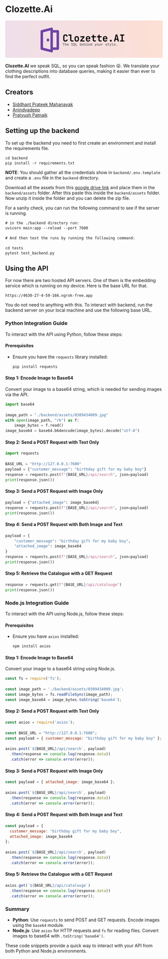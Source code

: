 # Clozette.Ai

![](./assets/banner.png)

**Clozette.AI** we speak SQL, so you can speak fashion 😝. We translate your clothing descriptions into database queries, making it easier than ever to find the perfect outfit.

## Creators

- [Siddhant Prateek Mahanayak](https://github.com/siddhantprateek)
- [Anindyadeep](https://github.com/Anindyadeep)
- [Pratyush Patnaik](https://github.com/Pratyush-exe)


## Setting up the backend

To set up the backend you need to first create an environment
and install the requirements file. 

```
cd backend
pip install -r requirements.txt
```

**NOTE**: You should gather all the credentials show in `backend/.env.template` and create a `.env` file in the `backend` directory. 

Download all the assets from this [google drive link](https://drive.google.com/file/d/1OW_y8LNPishXXNOetkHR3ATC6rCm8R1u/view?usp=sharing) and place them in the `backend/assets` folder. After this paste this inside the `backend/assets` folder. Now unzip it inside the folder and you can delete the zip file.



For a sanity check, you can run the following command to see if the server is running.

```
# in the ./backend directory run:
uvicorn main:app --reload --port 7600

# And then test the runs by running the following command:

cd tests
pytest test_backend.py
```

## Using the API

For now there are two hosted API servers. One of them is the embedding service which is running on my device. Here is the base URL for that. 

```
https://4630-27-4-59-166.ngrok-free.app
```

You do not need to anything with this. To interact with backend, run the backend server on your local machine and use the following base URL.


### Python Integration Guide

To interact with the API using Python, follow these steps:

#### Prerequisites
- Ensure you have the `requests` library installed:

  ```bash
  pip install requests
  ```

#### Step 1: Encode Image to Base64
Convert your image to a base64 string, which is needed for sending images via the API.

```python
import base64

image_path = "./backend/assets/0309434009.jpg"
with open(image_path, "rb") as f:
    image_bytes = f.read()
image_base64 = base64.b64encode(image_bytes).decode("utf-8")
```

#### Step 2: Send a POST Request with Text Only

```python
import requests

BASE_URL = "http://127.0.0.1:7600"
payload = {"customer_message": "birthday gift for my baby boy"}
response = requests.post(f"{BASE_URL}/api/search", json=payload)
print(response.json())
```

#### Step 3: Send a POST Request with Image Only

```python
payload = {"attached_image": image_base64}
response = requests.post(f"{BASE_URL}/api/search", json=payload)
print(response.json())
```

#### Step 4: Send a POST Request with Both Image and Text

```python
payload = {
    "customer_message": "birthday gift for my baby boy",
    "attached_image": image_base64
}
response = requests.post(f"{BASE_URL}/api/search", json=payload)
print(response.json())
```

#### Step 5: Retrieve the Catalogue with a GET Request

```python
response = requests.get(f"{BASE_URL}/api/catalouge")
print(response.json())
```

### Node.js Integration Guide

To interact with the API using Node.js, follow these steps:

#### Prerequisites
- Ensure you have `axios` installed:

  ```bash
  npm install axios
  ```

#### Step 1: Encode Image to Base64
Convert your image to a base64 string using Node.js.

```javascript
const fs = require('fs');

const image_path = './backend/assets/0309434009.jpg';
const image_bytes = fs.readFileSync(image_path);
const image_base64 = image_bytes.toString('base64');
```

#### Step 2: Send a POST Request with Text Only

```javascript
const axios = require('axios');

const BASE_URL = "http://127.0.0.1:7600";
const payload = { customer_message: "birthday gift for my baby boy" };

axios.post(`${BASE_URL}/api/search`, payload)
  .then(response => console.log(response.data))
  .catch(error => console.error(error));
```

#### Step 3: Send a POST Request with Image Only

```javascript
const payload = { attached_image: image_base64 };

axios.post(`${BASE_URL}/api/search`, payload)
  .then(response => console.log(response.data))
  .catch(error => console.error(error));
```

#### Step 4: Send a POST Request with Both Image and Text

```javascript
const payload = {
  customer_message: "birthday gift for my baby boy",
  attached_image: image_base64
};

axios.post(`${BASE_URL}/api/search`, payload)
  .then(response => console.log(response.data))
  .catch(error => console.error(error));
```

#### Step 5: Retrieve the Catalogue with a GET Request

```javascript
axios.get(`${BASE_URL}/api/catalouge`)
  .then(response => console.log(response.data))
  .catch(error => console.error(error));
```

### Summary

- **Python**: Use `requests` to send POST and GET requests. Encode images using the `base64` module.
- **Node.js**: Use `axios` for HTTP requests and `fs` for reading files. Convert images to base64 with `.toString('base64')`.

These code snippets provide a quick way to interact with your API from both Python and Node.js environments.
